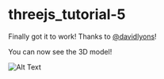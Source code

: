 # threejs_tutorial-5

Finally got it to work! Thanks to [@davidlyons](https://github.com/davidlyons)! 

You can now see the 3D model! 

![Alt Text]()
